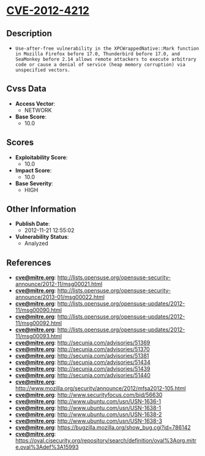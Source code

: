
# [CVE-2012-4212](https://cve.mitre.org/cgi-bin/cvename.cgi?name=CVE-2012-4212)

## Description

- `Use-after-free vulnerability in the XPCWrappedNative::Mark function in Mozilla Firefox before 17.0, Thunderbird before 17.0, and SeaMonkey before 2.14 allows remote attackers to execute arbitrary code or cause a denial of service (heap memory corruption) via unspecified vectors.`

## Cvss Data

- **Access Vector**:
  - NETWORK
- **Base Score**:
  - 10.0

## Scores

- **Exploitability Score**:
  - 10.0
- **Impact Score**:
  - 10.0
- **Base Severity**:
  - HIGH

## Other Information

- **Publish Date**:
  - 2012-11-21 12:55:02
- **Vulnerability Status**:
  - Analyzed

## References

- **cve@mitre.org**: http://lists.opensuse.org/opensuse-security-announce/2012-11/msg00021.html
- **cve@mitre.org**: http://lists.opensuse.org/opensuse-security-announce/2013-01/msg00022.html
- **cve@mitre.org**: http://lists.opensuse.org/opensuse-updates/2012-11/msg00090.html
- **cve@mitre.org**: http://lists.opensuse.org/opensuse-updates/2012-11/msg00092.html
- **cve@mitre.org**: http://lists.opensuse.org/opensuse-updates/2012-11/msg00093.html
- **cve@mitre.org**: http://secunia.com/advisories/51369
- **cve@mitre.org**: http://secunia.com/advisories/51370
- **cve@mitre.org**: http://secunia.com/advisories/51381
- **cve@mitre.org**: http://secunia.com/advisories/51434
- **cve@mitre.org**: http://secunia.com/advisories/51439
- **cve@mitre.org**: http://secunia.com/advisories/51440
- **cve@mitre.org**: http://www.mozilla.org/security/announce/2012/mfsa2012-105.html
- **cve@mitre.org**: http://www.securityfocus.com/bid/56630
- **cve@mitre.org**: http://www.ubuntu.com/usn/USN-1636-1
- **cve@mitre.org**: http://www.ubuntu.com/usn/USN-1638-1
- **cve@mitre.org**: http://www.ubuntu.com/usn/USN-1638-2
- **cve@mitre.org**: http://www.ubuntu.com/usn/USN-1638-3
- **cve@mitre.org**: https://bugzilla.mozilla.org/show_bug.cgi?id=786142
- **cve@mitre.org**: https://oval.cisecurity.org/repository/search/definition/oval%3Aorg.mitre.oval%3Adef%3A15993
